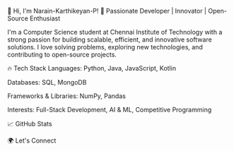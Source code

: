
👋 Hi, I'm Narain-Karthikeyan-P!
🚀 Passionate Developer | Innovator | Open-Source Enthusiast

I'm a Computer Science student at Chennai Institute of Technology with a strong passion for building scalable, efficient, and innovative software solutions. I love solving problems, exploring new technologies, and contributing to open-source projects.

🔥 Tech Stack
Languages: Python, Java, JavaScript, Kotlin

Databases: SQL, MongoDB

Frameworks & Libraries: NumPy, Pandas

Interests: Full-Stack Development, AI & ML, Competitive Programming

📈 GitHub Stats

🌍 Let's Connect

